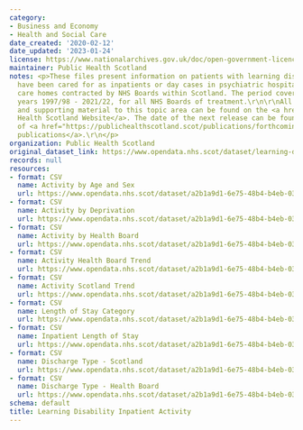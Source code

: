 ```yaml
---
category:
- Business and Economy
- Health and Social Care
date_created: '2020-02-12'
date_updated: '2023-01-24'
license: https://www.nationalarchives.gov.uk/doc/open-government-licence/version/3/
maintainer: Public Health Scotland
notes: <p>These files present information on patients with learning disabilities who
  have been cared for as inpatients or day cases in psychiatric hospitals and certain
  care homes contracted by NHS Boards within Scotland. The period covered is financial
  years 1997/98 - 2021/22, for all NHS Boards of treatment.\r\n\r\nAll publications
  and supporting material to this topic area can be found on the <a href="https://publichealthscotland.scot/publications/learning-disability-inpatient-activity/">Public
  Health Scotland Website</a>. The date of the next release can be found on our list
  of <a href="https://publichealthscotland.scot/publications/forthcoming-publications/">forthcoming
  publications</a>.\r\n</p>
organization: Public Health Scotland
original_dataset_link: https://www.opendata.nhs.scot/dataset/learning-disability-inpatient-activity
records: null
resources:
- format: CSV
  name: Activity by Age and Sex
  url: https://www.opendata.nhs.scot/dataset/a2b1a9d1-6e75-48b4-b4eb-038519870f53/resource/5df5775b-da6d-4e28-a293-4bf1fa27cdce/download/learning-disability-age-sex-2016-2021.csv
- format: CSV
  name: Activity by Deprivation
  url: https://www.opendata.nhs.scot/dataset/a2b1a9d1-6e75-48b4-b4eb-038519870f53/resource/e359f032-3bee-4d42-a788-b2a54d15729b/download/learning-disability-deprivation-analysis-2016-2021.csv
- format: CSV
  name: Activity by Health Board
  url: https://www.opendata.nhs.scot/dataset/a2b1a9d1-6e75-48b4-b4eb-038519870f53/resource/eaa3af2b-9907-4db5-b765-d5fcf3c41cbc/download/learning-disability-health-board-analysis-2016-2021.csv
- format: CSV
  name: Activity Health Board Trend
  url: https://www.opendata.nhs.scot/dataset/a2b1a9d1-6e75-48b4-b4eb-038519870f53/resource/f38aa75c-4429-4a41-8eaa-2696c17b21cd/download/learning-disability-health-board-trends-1997-2021.csv
- format: CSV
  name: Activity Scotland Trend
  url: https://www.opendata.nhs.scot/dataset/a2b1a9d1-6e75-48b4-b4eb-038519870f53/resource/629fa980-f2e1-4b82-bb1a-d10e909c6703/download/learning-disability-scotland-trends-1997-2021.csv
- format: CSV
  name: Length of Stay Category
  url: https://www.opendata.nhs.scot/dataset/a2b1a9d1-6e75-48b4-b4eb-038519870f53/resource/aeaf91af-80d7-4cd8-b6fa-f81efeaaf547/download/learning-disability-los-analysis-2016-2021.csv
- format: CSV
  name: Inpatient Length of Stay
  url: https://www.opendata.nhs.scot/dataset/a2b1a9d1-6e75-48b4-b4eb-038519870f53/resource/5ac08840-e9a0-4886-8246-e1277a2a6679/download/learning-disability-inpatient-los-analysis-2016-2021.csv
- format: CSV
  name: Discharge Type - Scotland
  url: https://www.opendata.nhs.scot/dataset/a2b1a9d1-6e75-48b4-b4eb-038519870f53/resource/6181ac07-9837-4ada-890f-1e470d0ceafb/download/learning-disability-discharge-type-analysis-2016-2021.csv
- format: CSV
  name: Discharge Type - Health Board
  url: https://www.opendata.nhs.scot/dataset/a2b1a9d1-6e75-48b4-b4eb-038519870f53/resource/e04257cb-a3d8-42e0-a6a8-0b7d6e975758/download/learning-disability-regular-discharges-analysis-2016-2021.csv
schema: default
title: Learning Disability Inpatient Activity
---
```

